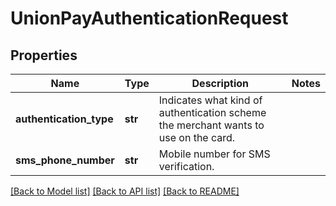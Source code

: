 # UnionPayAuthenticationRequest

## Properties
Name | Type | Description | Notes
------------ | ------------- | ------------- | -------------
**authentication_type** | **str** | Indicates what kind of authentication scheme the merchant wants to use on the card. | 
**sms_phone_number** | **str** | Mobile number for SMS verification. | 

[[Back to Model list]](../README.md#documentation-for-models) [[Back to API list]](../README.md#documentation-for-api-endpoints) [[Back to README]](../README.md)


